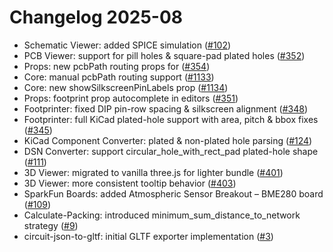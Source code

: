 # Changelog 2025-08

- Schematic Viewer: added SPICE simulation ([#102](https://github.com/tscircuit/schematic-viewer/pull/102))
- PCB Viewer: support for pill holes & square-pad plated holes ([#352](https://github.com/tscircuit/pcb-viewer/pull/352))
- Props: new pcbPath routing props for <trace> ([#354](https://github.com/tscircuit/props/pull/354))
- Core: manual pcbPath routing support ([#1133](https://github.com/tscircuit/core/pull/1133))
- Core: new showSilkscreenPinLabels prop ([#1134](https://github.com/tscircuit/core/pull/1134))
- Props: footprint prop autocomplete in editors ([#351](https://github.com/tscircuit/props/pull/351))
- Footprinter: fixed DIP pin-row spacing & silkscreen alignment ([#348](https://github.com/tscircuit/footprinter/pull/348))
- Footprinter: full KiCad plated-hole support with area, pitch & bbox fixes ([#345](https://github.com/tscircuit/footprinter/pull/345))
- KiCad Component Converter: plated & non-plated hole parsing ([#124](https://github.com/tscircuit/kicad-component-converter/pull/124))
- DSN Converter: support circular_hole_with_rect_pad plated-hole shape ([#111](https://github.com/tscircuit/dsn-converter/pull/111))
- 3D Viewer: migrated to vanilla three.js for lighter bundle ([#401](https://github.com/tscircuit/3d-viewer/pull/401))
- 3D Viewer: more consistent tooltip behavior ([#403](https://github.com/tscircuit/3d-viewer/pull/403))
- SparkFun Boards: added Atmospheric Sensor Breakout – BME280 board ([#109](https://github.com/tscircuit/sparkfun-boards/pull/109))
- Calculate-Packing: introduced minimum_sum_distance_to_network strategy ([#9](https://github.com/tscircuit/calculate-packing/pull/9))
- circuit-json-to-gltf: initial GLTF exporter implementation ([#3](https://github.com/tscircuit/circuit-json-to-gltf/pull/3))
